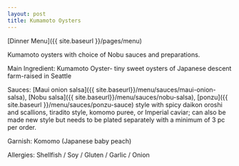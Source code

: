 ```yaml
---
layout: post
title: Kumamoto Oysters
---
```


[Dinner Menu]({{ site.baseurl }}/pages/menu)

Kumamoto oysters with choice of Nobu sauces and preparations.

Main Ingredient: Kumamoto Oyster- tiny sweet oysters of Japanese descent farm-raised in Seattle  

Sauces: [Maui onion salsa]({{ site.baseurl}}/menu/sauces/maui-onion-salsa), [Nobu salsa]({{ site.baseurl}}/menu/sauces/nobu-salsa), [ponzu]({{ site.baseurl }}/menu/sauces/ponzu-sauce) style with spicy daikon oroshi and scallions, tiradito style, komomo puree, or Imperial caviar; can also be made new style but needs to be plated separately with a minimum of 3 pc per order.

Garnish: Komomo (Japanese baby peach) 

Allergies: Shellfish / Soy / Gluten / Garlic / Onion